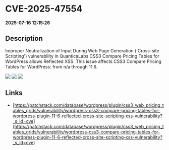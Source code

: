 # CVE-2025-47554

**2025-07-16 12:15:26**

## Description
Improper Neutralization of Input During Web Page Generation ('Cross-site Scripting') vulnerability in QuanticaLabs CSS3 Compare Pricing Tables for WordPress allows Reflected XSS. This issue affects CSS3 Compare Pricing Tables for WordPress: from n/a through 11.6.

![](https://img.shields.io/static/v1?label=Score&message=7.1&color=red)
![](https://img.shields.io/static/v1?label=Severity&message=HIGH&color=red)
![](https://img.shields.io/static/v1?label=CWE&message=XSS&color=green)

## Links
- [https://patchstack.com/database/wordpress/plugin/css3_web_pricing_tables_grids/vulnerability/wordpress-css3-compare-pricing-tables-for-wordpress-plugin-11-6-reflected-cross-site-scripting-xss-vulnerability?_s_id=cve](https://patchstack.com/database/wordpress/plugin/css3_web_pricing_tables_grids/vulnerability/wordpress-css3-compare-pricing-tables-for-wordpress-plugin-11-6-reflected-cross-site-scripting-xss-vulnerability?_s_id=cve)

